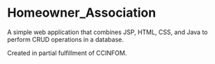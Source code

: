 # Homeowner_Association
A simple web application that combines JSP, HTML, CSS, and Java to perform CRUD operations in a database.

Created in partial fulfillment of CCINFOM.
